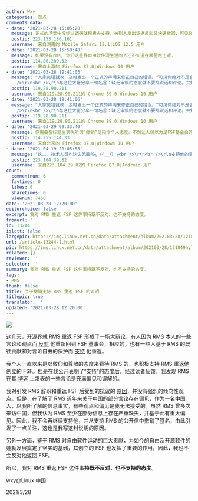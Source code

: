 ```yaml
---
author: Wxy
categories: 观点
comments_data:
- date: '2021-03-28 15:05:20'
  message: 正式的场景中没经过调研就积极去支持，被别人拿出证据反驳又快速撤回，可见你绝对不是合格的编辑，缺乏审慎的态度就不要乱说话和评论，对自己言论不负责。
  postip: 223.153.186.161
  username: 来自湖南的 Mobile Safari 12.1|iOS 12.5 用户
- date: '2021-03-28 15:58:48'
  message: 如果没有rms, 你们这些靠自由软件混生活的人还不知道在哪里吃土呢.
  postip: 114.86.209.52
  username: 来自上海的 Firefox 87.0|Windows 10 用户
- date: '2021-03-28 19:41:03'
  message: "人家见错就改，及时发出一个正式的声明来修正自己的错误。“可见你绝对不是合格的编辑”，就这一件事就给wxy贴上了“绝对不合格”的标签，但凡把您“审慎的态度”，从脚后跟拿出来用一下，也不会得出这么一个结论。<br
    />\r\n<br />\r\n与这位大佬分享一句名言：缺乏审慎的态度就不要乱说话和评论。共勉。"
  postip: 119.28.90.211
  username: 来自119.28.90.211的 Chrome 89.0|Windows 10 用户
- date: '2021-03-28 19:41:06'
  message: "人家见错就改，及时发出一个正式的声明来修正自己的错误。“可见你绝对不是合格的编辑”，就这一件事就给wxy贴上了“绝对不合格”的标签，但凡把您“审慎的态度”，从脚后跟拿出来用一下，也不会得出这么一个结论。<br
    />\r\n<br />\r\n与这位大佬分享一句名言：缺乏审慎的态度就不要乱说话和评论。共勉。"
  postip: 119.28.90.211
  username: 来自119.28.90.211的 Chrome 89.0|Windows 10 用户
- date: '2021-03-29 09:33:40'
  message: 你需要在标题里表明所谓“撤销”是指你个人态度。不然让人误以为是FSF基金会的声明呢
  postip: 114.255.144.33
  username: 来自北京的 Firefox 87.0|Windows 10 用户
- date: '2021-04-19 20:05:58'
  message: "这。。。技术人员也这么无脑吗╮（╯＿╰）╭<br />\r\n<br />\r\n支持他的贡献，反对他的偏见。"
  postip: 223.104.39.82
  username: 来自223.104.39.82的 Firefox 87.0|Android 用户
count:
  commentnum: 6
  favtimes: 0
  likes: 0
  sharetimes: 0
  viewnum: 7458
date: '2021-03-28 12:20:00'
editorchoice: false
excerpt: 我对 RMS 重返 FSF 这件事持既不反对、也不支持的态度。
fromurl: ''
id: 13244
islctt: false
largepic: https://img.linux.net.cn/data/attachment/album/202103/28/121849hyl7qql21ty15bla.jpg
url: /article-13244-1.html
pic: https://img.linux.net.cn/data/attachment/album/202103/28/121849hyl7qql21ty15bla.jpg.thumb.jpg
related: []
reviewer: ''
selector: ''
summary: 我对 RMS 重返 FSF 这件事持既不反对、也不支持的态度。
tags:
- RMS
thumb: false
title: 关于撤销支持 RMS 重返 FSF 的说明
titlepic: true
translator: ''
updated: '2021-03-28 12:20:00'
---
```


![](/data/attachment/album/202103/28/121849hyl7qql21ty15bla.jpg)


这几天，开源界就 RMS 重返 FSF 形成了一场大辩论，有人因为 RMS 本人的一些言论和观点而 [反对](https://rms-open-letter.github.io/) 他重新回到 FSF 董事会，相应的，也有一些人基于 RMS 的既往贡献和对言论自由的保护而 [支持](https://rms-support-letter.github.io/) 他重返。


我个人一直以来是以敬仰和尊敬的态度来看待 RMS 的，也积极支持 RMS 重返他创立的 FSF。但是在我公开表明了“支持”的态度后，经过读者反馈，我发现 RMS 在其 [博客](http://www.stallman.org/) 上发表的一些言论是充满偏见和误解的。


我对引发 RMS 辞职和重返 FSF 后受到的抗议的 [原因](https://jorgemorais.gitlab.io/justice-for-rms/)，并没有强烈的倾向性观点。但是，在了解了 RMS 近年来关于中国的部分言论存在偏见，作为一名中国人，以我所了解的信息事实，有些观点和偏见是我无法接受的。虽然 RMS 曾多次来访中国，但我认为 RMS 至少在部分信息上存在严重缺失，并基于此有重大偏见。因此，我不会再继续支持他，并从支持 RMS 的公开信中撤销了签名，由此引发了一点关注，这也是我写这封说明的原因。


另外一方面，鉴于 RMS 对自由软件运动的巨大贡献，为如今的自由及开源软件的蓬勃发展奠定了坚实的基础，其创立的 FSF 也发挥了重要的作用，因此，我也不会反对他返回 FSF。


所以，我对 RMS 重返 FSF 这件事**持既不反对、也不支持的态度**。


wxy@Linux 中国


2021/3/28